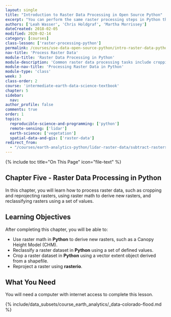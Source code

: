 ```yaml
---
layout: single
title: "Introduction to Raster Data Processing in Open Source Python"
excerpt: "You can perform the same raster processing steps in Python that you would in a GIS tool such as ArcGIS. Learn how to process spatial raster data using Open Source Python."
authors: ['Leah Wasser', 'Chris Holdgraf', 'Martha Morrissey']
dateCreated: 2018-02-05
modified: 2020-02-14
category: [courses]
class-lesson: ['raster-processing-python']
permalink: /courses/use-data-open-source-python/intro-raster-data-python/raster-data-processing/
nav-title: 'Process Raster Data'
module-title: 'Raster Data Processing in Python'
module-description: 'Common raster data processing tasks include cropping and reprojecting raster data, using raster math to derive new rasters, and reclassifying rasters using a set of values. Learn how to process raster data using open source Python.'
module-nav-title: 'Processing Raster Data in Python'
module-type: 'class'
week: 3
class-order: 2
course: 'intermediate-earth-data-science-textbook'
chapter: 5
sidebar:
  nav:
author_profile: false
comments: true
order: 1
topics:
  reproducible-science-and-programming: ['python']
  remote-sensing: ['lidar']
  earth-science: ['vegetation']
  spatial-data-and-gis: ['raster-data']
redirect_from:
  - "/courses/earth-analytics-python/lidar-raster-data/subtract-rasters-in-python/"
---
```

{% include toc title="On This Page" icon="file-text" %}

<div class='notice--success' markdown="1">

## <i class="fa fa-ship" aria-hidden="true"></i> Chapter Five - Raster Data Processing in Python 

In this chapter, you will learn how to process raster data, such as cropping and reprojecting rasters, using raster math to derive new rasters, and reclassifying rasters using a set of values. 

## <i class="fa fa-graduation-cap" aria-hidden="true"></i> Learning Objectives

After completing this chapter, you will be able to:

* Use raster math in **Python** to derive new rasters, such as a Canopy Height Model (CHM).
* Reclassify a raster dataset in **Python** using a set of defined values. 
* Crop a raster dataset in **Python** using a vector extent object derived from a shapefile.
* Reproject a raster using **rasterio**.

## <i class="fa fa-check-square-o fa-2" aria-hidden="true"></i> What You Need

You will need a computer with internet access to complete this lesson.

{% include/data_subsets/course_earth_analytics/_data-colorado-flood.md %}

</div>
